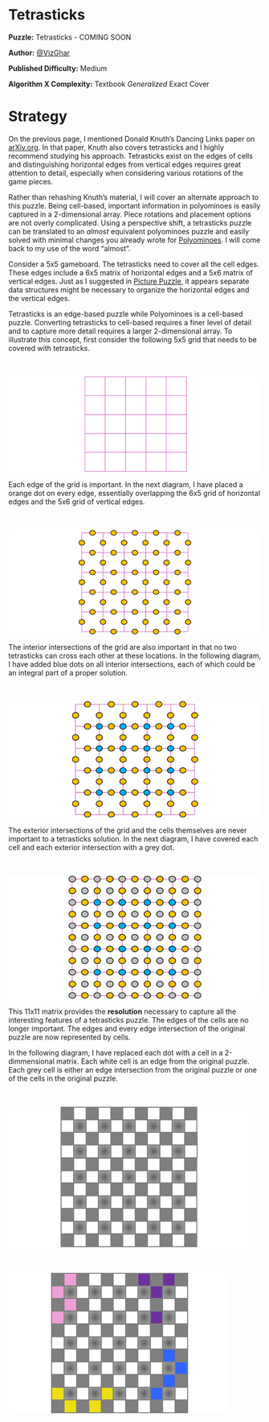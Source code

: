 # Tetrasticks

__Puzzle:__ Tetrasticks - COMING SOON

__Author:__ [@VizGhar](https://www.codingame.com/profile/c152bee9fe8dc90ac4f6b84505b59ebb9086993)

__Published Difficulty:__ Medium

__Algorithm X Complexity:__ Textbook _Generalized_ Exact Cover

# Strategy

On the previous page, I mentioned Donald Knuth’s Dancing Links paper on [arXiv.org]( https://arxiv.org/abs/cs/0011047). In that paper, Knuth also covers tetrasticks and I highly recommend studying his approach. Tetrasticks exist on the edges of cells and distinguishing horizontal edges from vertical edges requires great attention to detail, especially when considering various rotations of the game pieces.

Rather than rehashing Knuth’s material, I will cover an alternate approach to this puzzle. Being cell-based, important information in polyominoes is easily captured in a 2-dimensional array. Piece rotations and placement options are not overly complicated. Using a perspective shift, a tetrasticks puzzle can be translated to an _almost_ equivalent polyominoes puzzle and easily solved with minimal changes you already wrote for [Polyominoes](polyominoes). I will come back to my use of the word “almost”.

Consider a 5x5 gameboard. The tetrasticks need to cover all the cell edges. These edges include a 6x5 matrix of horizontal edges and a 5x6 matrix of vertical edges. Just as I suggested in [Picture Puzzle](picture-puzzle), it appears separate data structures might be necessary to organize the horizontal edges and the vertical edges.

Tetrasticks is an edge-based puzzle while Polyominoes is a cell-based puzzle. Converting tetrasticks to cell-based requires a finer level of detail and to capture more detail requires a larger 2-dimensional array. To illustrate this concept, first consider the following 5x5 grid that needs to be covered with tetrasticks.

<BR><BR>
![Tetrasticks Grid](Tetrasticks1-Grid.png)
<BR>

Each edge of the grid is important. In the next diagram, I have placed a orange dot on every edge, essentially overlapping the 6x5 grid of horizontal edges and the 5x6 grid of vertical edges.

<BR><BR>
![Tetrasticks Grid Edges](Tetrasticks2-GridEdges.png)
<BR>

The interior intersections of the grid are also important in that no two tetrasticks can cross each other at these locations. In the following diagram, I have added blue dots on all interior intersections, each of which could be an integral part of a proper solution.

<BR><BR>
![Tetrasticks Edges and Intersections](Tetrasticks3-GridEdgesAndInternalIntersections.png)
<BR>

The exterior intersections of the grid and the cells themselves are never important to a tetrasticks solution. In the next diagram, I have covered each cell and each exterior intersection with a grey dot.

<BR><BR>
![Tetrasticks Edges, Cells and Intersections ](Tetrasticks4-AllEdgesCellsIntersections.png)
<BR>

This 11x11 matrix provides the __resolution__ necessary to capture all the interesting features of a tetrasticks puzzle. The edges of the cells are no longer important. The edges and every edge intersection of the original puzzle are now represented by cells.

In the following diagram, I have replaced each dot with a cell in a 2-dimmensional matrix. Each white cell is an edge from the original puzzle. Each grey cell is either an edge intersection from the original puzzle or one of the cells in the original puzzle. 

<BR><BR>
![Tetrasticks Full Translation ](Tetrasticks5-FullTranslation.png)
<BR>

<BR><BR>
![Tetrasticks Translation with Placed Pieces](Tetrasticks6-PlacedPieces.png)
<BR>
